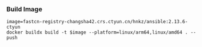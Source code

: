 ### Build Image

```shell
image=fastcn-registry-changsha42.crs.ctyun.cn/hnkz/ansible:2.13.6-ctyun
docker buildx build -t $image --platform=linux/arm64,linux/amd64 . --push
```
